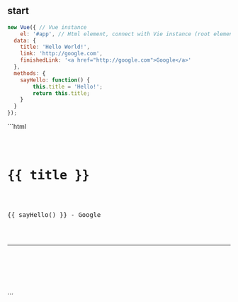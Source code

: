## start

```javascript
new Vue({ // Vue instance
	el: '#app', // Html element, connect with Vie instance (root element)
  data: {
  	title: 'Hello World!',
    link: 'http://google.com',
    finishedLink: '<a href="http://google.com">Google</a>'
  },
  methods: {
  	sayHello: function() {
    	this.title = 'Hello!';
    	return this.title;
    }
  }
});
```

´´´html
<pre>
<div id="app">
  <h1 v-once>{{ title }}</h1>
  <p>{{ sayHello() }} - <a v-bind:href="link">Google</a></p>
  <hr>
  <p v-html="finishedLink"></p>
</div>
</pre>
´´´
